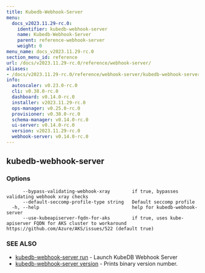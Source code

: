 ```yaml
---
title: Kubedb-Webhook-Server
menu:
  docs_v2023.11.29-rc.0:
    identifier: kubedb-webhook-server
    name: Kubedb-Webhook-Server
    parent: reference-webhook-server
    weight: 0
menu_name: docs_v2023.11.29-rc.0
section_menu_id: reference
url: /docs/v2023.11.29-rc.0/reference/webhook-server/
aliases:
- /docs/v2023.11.29-rc.0/reference/webhook-server/kubedb-webhook-server/
info:
  autoscaler: v0.23.0-rc.0
  cli: v0.38.0-rc.0
  dashboard: v0.14.0-rc.0
  installer: v2023.11.29-rc.0
  ops-manager: v0.25.0-rc.0
  provisioner: v0.38.0-rc.0
  schema-manager: v0.14.0-rc.0
  ui-server: v0.14.0-rc.0
  version: v2023.11.29-rc.0
  webhook-server: v0.14.0-rc.0
---
```


## kubedb-webhook-server



### Options

```
      --bypass-validating-webhook-xray        if true, bypasses validating webhook xray checks
      --default-seccomp-profile-type string   Default seccomp profile
  -h, --help                                  help for kubedb-webhook-server
      --use-kubeapiserver-fqdn-for-aks        if true, uses kube-apiserver FQDN for AKS cluster to workaround https://github.com/Azure/AKS/issues/522 (default true)
```

### SEE ALSO

* [kubedb-webhook-server run](/docs/v2023.11.29-rc.0/reference/webhook-server/kubedb-webhook-server_run)	 - Launch KubeDB Webhook Server
* [kubedb-webhook-server version](/docs/v2023.11.29-rc.0/reference/webhook-server/kubedb-webhook-server_version)	 - Prints binary version number.

